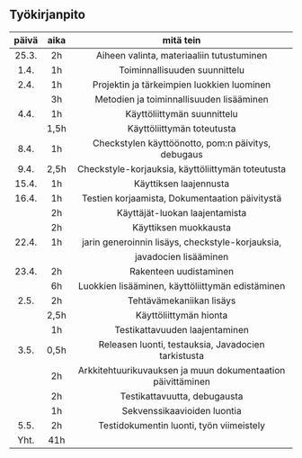 ## Työkirjanpito

| päivä | aika | mitä tein |
| :----: | :----: | :----: |
| 25.3. | 2h | Aiheen valinta, materiaaliin tutustuminen|
| 1.4. | 1h | Toiminnallisuuden suunnittelu |
| 2.4. | 1h | Projektin ja tärkeimpien luokkien luominen|
|  | 3h | Metodien ja toiminnallisuuden lisääminen |
| 4.4. | 1h | Käyttöliittymän suunnittelu |
|   | 1,5h | Käyttöliittymän toteutusta |
| 8.4. | 1h | Checkstylen käyttöönotto, pom:n päivitys, debugaus |
| 9.4. | 2,5h | Checkstyle-korjauksia, käyttöliittymän toteutusta |
| 15.4. | 1h | Käyttiksen laajennusta |
| 16.4. | 1h | Testien korjaamista, Dokumentaation päivitystä |
|   | 2h | Käyttäjät-luokan laajentamista |
|   | 2h | Käyttiksen muokkausta |
| 22.4. | 1h | jarin generoinnin lisäys, checkstyle-korjauksia, 
| | |javadocien lisääminen      | 
| 23.4. | 2h | Rakenteen uudistaminen |
|   | 6h | Luokkien lisääminen, käyttöliittymän edistäminen |
| 2.5. | 2h | Tehtävämekaniikan lisäys |
|   | 2,5h | Käyttöliittymän hionta |
|   | 1h | Testikattavuuden laajentaminen |
| 3.5. | 0,5h | Releasen luonti, testauksia, Javadocien tarkistusta |
|  | 2h | Arkkitehtuurikuvauksen ja muun dokumentaation päivittäminen |
|  | 2h | Testikattavuutta, debugausta |
|  | 1h | Sekvenssikaavioiden luontia |
| 5.5. | 2h | Testidokumentin luonti, työn viimeistely |
| Yht. | 41h |
